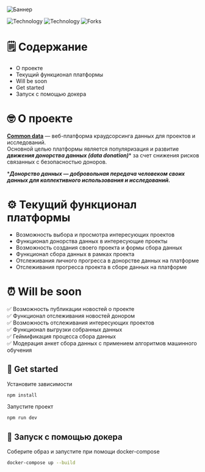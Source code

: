 ![Баннер](https://i.ibb.co/fXDPf45/Frame-97.png)  

![Technology](https://img.shields.io/badge/svelte-svelte--v3-orange) ![Technology](https://img.shields.io/badge/python-3.7-blue) ![Forks](https://img.shields.io/github/forks/common-data-team/common-data-app?style=social)

# 🗒 Содержание

* О проекте
* Текущий функционал платформы
* Will be soon
* Get started
* Запуск с помощью докера

# 🤓 О проекте

**[Common data](https://commondata.ru/)** — веб-платформа краудсорсинга данных для проектов и исследований.  
Основной целью платформы является популяризация и развитие ***движения донорства данных (data donation)**** за счет снижения рисков связанных с безопасностью доноров. 

****Донорство данных — добровольная передача человеком своих данных для коллективного использования и исследований.***

# ⚙️ Текущий функционал платформы 

* Возможность выбора и просмотра интересующих проектов 
* Функционал донорства данных в интересующие проекты 
* Возможность создания своего проекта и формы сбора данных
* Функционал сбора данных в рамках проекта 
* Отслеживания личного прогресса в донорстве данных на платформе
* Отслеживания прогресса проекта в сборе данных на платформе 

# ⏰ Will be soon
   :white_check_mark: Возможность публикации новостей о проекте  
   :white_check_mark: Функционал отслеживания новостей донором  
   :white_check_mark: Возможность отслеживания интересующих проектов  
   :white_check_mark: Функционал выгрузки собранных данных  
   :white_check_mark: Геймификация процесса сбора данных  
   :white_check_mark: Модерация анкет сбора данных с примением алгоритмов машинного обучения  

## 🚀 Get started

Установите зависимости

```bash
npm install
```
Запустите проект 

```bash
npm run dev
```

## 🐳 Запуск с помощью докера

Соберите образ и запустите при помощи docker-compose
```bash
docker-compose up --build
```


